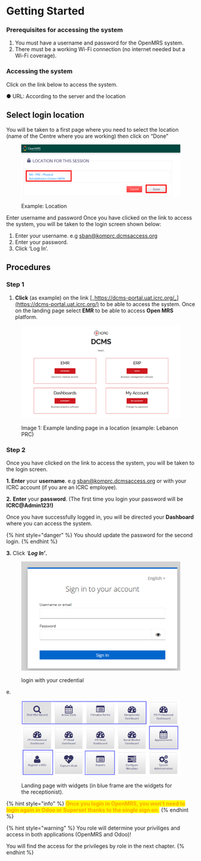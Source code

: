 # Getting Started&#x20;

### Prerequisites for accessing the system

1. You must have a username and password for the OpenMRS system.
2. There must be a working Wi-Fi connection (no internet needed but a Wi-Fi coverage).

### Accessing the system

Click on the link below to access the system.

●        URL: According to the server and the location

## Select login location <a href="#hlk89272319" id="hlk89272319"></a>

You will be taken to a first page where you need to select the location (name of the Centre where you are working) then click on “Done”

<figure><img src="../.gitbook/assets/image (35).png" alt=""><figcaption><p>Example: Location </p></figcaption></figure>

Enter username and password Once you have clicked on the link to access the system, you will be taken to the login screen shown below:

1. Enter your username. e.g sban@komprc.dcmsaccess.org
2. Enter your password.
3. Click ‘Log In’.

## Procedures&#x20;

### Step 1

1. **Click** (as example) on the link [_https://dcms-portal.uat.icrc.org/_](https://dcms-portal.uat.icrc.org/) to be able to access the system. Once on the landing page select **EMR** to be able to access **Open MRS** platform.

<figure><img src="../.gitbook/assets/landing page (2).png" alt=""><figcaption><p>Image 1: Example landing page in a location (example: Lebanon PRC)</p></figcaption></figure>

### Step 2

Once you have clicked on the link to access the system, you will be taken to the login screen.

**1. Enter** your **username**. e.g [sban@komprc.dcmsaccess.org](mailto:sban@komprc.dcmsaccess.org) or with your ICRC account (if you are an ICRC employee).

**2.** **Enter** your **password**. (The first time you login your password will be **ICRC@Admin123!)**

Once you have successfully logged in, you will be directed your **Dashboard** where you can access the system.

{% hint style="danger" %}
&#x20;You should update the password for the second login.
{% endhint %}

**3.** Click _‘**Log In’**_**.**

<figure><img src="../.gitbook/assets/login 2.png" alt=""><figcaption><p>login with your credential</p></figcaption></figure>

e.&#x20;

<figure><img src="../.gitbook/assets/landing page (1).png" alt=""><figcaption><p>Landing page with widgets (in blue frame are the widgets for the receptionist).</p></figcaption></figure>



{% hint style="info" %}
<mark style="color:orange;">**Once you login in OpenMRS, you won't need to login again in Odoo or Superset thanks to the single sign on.**</mark>
{% endhint %}

{% hint style="warning" %}
You role will determine your priviliges and access in both applications (OpenMRS and Odoo)!

You will find the access for the privileges by role in the next chapter.
{% endhint %}
